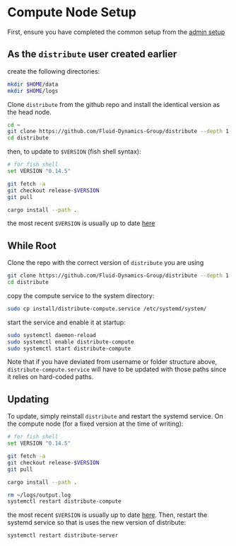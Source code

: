 # Compute Node Setup

First, ensure you have completed the common setup from the [admin setup](./admin_setup.md)

## As the `distribute` user created earlier

create the following directories:

```bash
mkdir $HOME/data
mkdir $HOME/logs
```

Clone `distribute` from the github repo and install the identical version as the head node.

```bash
cd ~
git clone https://github.com/Fluid-Dynamics-Group/distribute --depth 1
cd distribute
```

then, to update to `$VERSION` (fish shell syntax):

```bash
# for fish shell
set VERSION "0.14.5"

git fetch -a
git checkout release-$VERSION
git pull

cargo install --path .
```

the most recent `$VERSION` is usually up to date [here](https://github.com/Fluid-Dynamics-Group/distribute/blob/master/install/update.sh)

## While Root

Clone the repo with the correct version of `distribute` you are using

```bash
git clone https://github.com/Fluid-Dynamics-Group/distribute --depth 1
cd distribute
```

copy the compute service to the system directory:

```bash
sudo cp install/distribute-compute.service /etc/systemd/system/
```

start the service and enable it at startup:

```bash
sudo systemctl daemon-reload
sudo systemctl enable distribute-compute
sudo systemctl start distribute-compute
```

Note that if you have deviated from username or folder structure above, `distribute-compute.service` will
have to be updated with those paths since it relies on hard-coded paths.

## Updating

To update, simply reinstall `distribute` and restart the systemd service. On the compute node (for a fixed version at the time of writing):

```bash
# for fish shell
set VERSION "0.14.5"

git fetch -a
git checkout release-$VERSION
git pull

cargo install --path .

rm ~/logs/output.log
systemctl restart distribute-compute
```

the most recent `$VERSION` is usually up to date [here](https://github.com/Fluid-Dynamics-Group/distribute/blob/master/install/update.sh).
Then, restart the systemd service so that is uses the new version of distribute:

```bash
systemctl restart distribute-server
```
